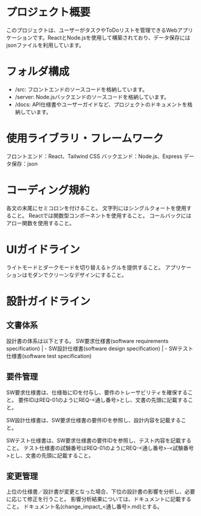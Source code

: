 # プロジェクト概要
このプロジェクトは、ユーザーがタスクやToDoリストを管理できるWebアプリケーションです。ReactとNode.jsを使用して構築されており、データ保存にはjsonファイルを利用しています。

# フォルダ構成
- /src: フロントエンドのソースコードを格納しています。
- /server: Node.jsバックエンドのソースコードを格納しています。
- /docs: API仕様書やユーザーガイドなど、プロジェクトのドキュメントを格納しています。

# 使用ライブラリ・フレームワーク
フロントエンド：React、Tailwind CSS
バックエンド：Node.js、Express
データ保存：json

# コーディング規約
各文の末尾にセミコロンを付けること。
文字列にはシングルクォートを使用すること。
Reactでは関数型コンポーネントを使用すること。
コールバックにはアロー関数を使用すること。

# UIガイドライン
ライトモードとダークモードを切り替えるトグルを提供すること。
アプリケーションはモダンでクリーンなデザインにすること。

# 設計ガイドライン

## 文書体系
設計書の体系は以下とする。
SW要求仕様書(software requirements specification)
 | -  SW設計仕様書(software design specification)
 | -  SWテスト仕様書(software test specification)

## 要件管理
SW要求仕様書は、仕様毎にIDを付与し、要件のトレーサビリティを確保すること。
要件IDはREQ-01のようにREQ-<通し番号>とし、文書の先頭に記載すること。

SW設計仕様書は、SW要求仕様書の要件IDを参照し、設計内容を記載すること。

SWテスト仕様書は、SW要求仕様書の要件IDを参照し、テスト内容を記載すること。
テスト仕様書の試験番号はREQ-01のようにREQ-<通し番号>-<試験番号>とし、文書の先頭に記載すること。

## 変更管理
上位の仕様書／設計書が変更となった場合、下位の設計書の影響を分析し、必要に応じて修正を行うこと。
影響分析結果については、ドキュメントに記載すること。
ドキュメント名(change_impact_<通し番号>.md)とする。
